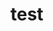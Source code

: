 # test

<object data="https://github.com/Energinet-DataHub/geh-charges/blob/6dad338b99da319d090ed3672a6f18196393c154/docs/images/TestingSvgFile.svg" type="image/svg+xml"></object>
